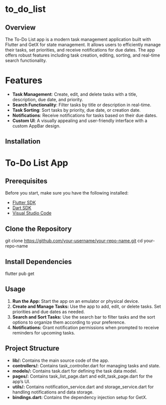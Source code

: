 # to_do_list


## Overview

The To-Do List app is a modern task management application built with Flutter and GetX for state management. It allows users to efficiently manage their tasks, set priorities, and receive notifications for due dates. The app offers robust features including task creation, editing, sorting, and real-time search functionality.

# Features

- **Task Management**: Create, edit, and delete tasks with a title, description, due date, and priority.
- **Search Functionality**: Filter tasks by title or description in real-time.
- **Task Sorting**: Sort tasks by priority, due date, or creation date.
- **Notifications**: Receive notifications for tasks based on their due dates.
- **Custom UI**: A visually appealing and user-friendly interface with a custom AppBar design.

## Installation

# To-Do List App

## Prerequisites

Before you start, make sure you have the following installed:

- [Flutter SDK](https://flutter.dev/docs/get-started/install)
- [Dart SDK](https://dart.dev/get-dart)
- [Visual Studio Code](https://code.visualstudio.com/)

## Clone the Repository

git clone https://github.com/your-username/your-repo-name.git
cd your-repo-name

## Install Dependencies

flutter pub get

## Usage

1. **Run the App:** Start the app on an emulator or physical device.
2. **Create and Manage Tasks:** Use the app to add, edit, or delete tasks. Set priorities and due dates as needed.
3. **Search and Sort Tasks:** Use the search bar to filter tasks and the sort options to organize them according to your preference.
4. **Notifications:** Grant notification permissions when prompted to receive reminders for upcoming tasks.

## Project Structure

- **lib/:** Contains the main source code of the app.
- **controllers/:** Contains task_controller.dart for managing tasks and state.
- **models/:** Contains task.dart for defining the task data model.
- **pages/:** Contains task_list_page.dart and edit_task_page.dart for the app’s UI.
- **utils/:** Contains notification_service.dart and storage_service.dart for handling notifications and data storage.
- **bindings.dart:** Contains the dependency injection setup for GetX.

